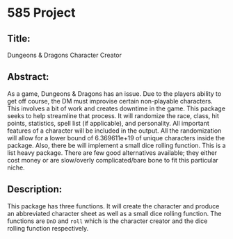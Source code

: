 # 585 Project

## Title: 

Dungeons & Dragons Character Creator 

## Abstract: 

As a game, Dungeons & Dragons has an issue. Due to the players ability to get off course, the DM must improvise certain non-playable characters. This involves a bit of work and creates downtime in the game. This package seeks to help streamline that process. It will randomize the race, class, hit points, statistics, spell list (if applicable), and personality. All important features of a character will be included in the output. All the randomization will allow for a lower bound of 6.369611e+19 of unique characters inside the package. Also, there be will implement a small dice rolling function. This is a list heavy package. There are few good alternatives available; they either cost money or are slow/overly complicated/bare bone to fit this particular niche. 

## Description:

This package has three functions. It will create the character and produce an abbreviated character sheet as well as a small dice rolling function. The  functions are ```DnD``` and ```roll``` which is the character creator and the dice rolling function respectively.